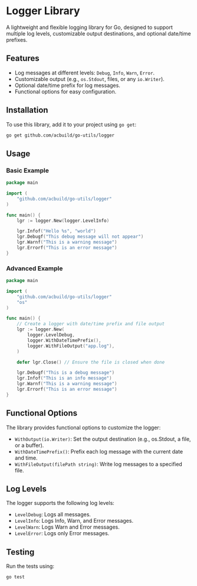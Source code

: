 # Logger Library

A lightweight and flexible logging library for Go, designed to support multiple log levels, customizable output destinations, and optional date/time prefixes.

## Features

- Log messages at different levels: `Debug`, `Info`, `Warn`, `Error`.
- Customizable output (e.g., `os.Stdout`, files, or any `io.Writer`).
- Optional date/time prefix for log messages.
- Functional options for easy configuration.

## Installation

To use this library, add it to your project using `go get`:

```bash
go get github.com/acbuild/go-utils/logger
```

## Usage

### Basic Example
```go
package main

import (
    "github.com/acbuild/go-utils/logger"
)

func main() {
    lgr := logger.New(logger.LevelInfo)

    lgr.Infof("Hello %s", "world")
    lgr.Debugf("This debug message will not appear")
    lgr.Warnf("This is a warning message")
    lgr.Errorf("This is an error message")
}

```

### Advanced Example
```go
package main

import (
    "github.com/acbuild/go-utils/logger"
    "os"
)

func main() {
    // Create a logger with date/time prefix and file output
    lgr := logger.New(
        logger.LevelDebug,
        logger.WithDateTimePrefix(),
        logger.WithFileOutput("app.log"),
    )

    defer lgr.Close() // Ensure the file is closed when done

    lgr.Debugf("This is a debug message")
    lgr.Infof("This is an info message")
    lgr.Warnf("This is a warning message")
    lgr.Errorf("This is an error message")
}
```

## Functional Options
The library provides functional options to customize the logger:

- `WithOutput(io.Writer)`: Set the output destination (e.g., os.Stdout, a file, or a buffer).
- `WithDateTimePrefix()`: Prefix each log message with the current date and time.
- `WithFileOutput(filePath string)`: Write log messages to a specified file.

## Log Levels
The logger supports the following log levels:

- `LevelDebug`: Logs all messages.
- `LevelInfo`: Logs Info, Warn, and Error messages.
- `LevelWarn`: Logs Warn and Error messages.
- `LevelError`: Logs only Error messages.

## Testing

Run the tests using:
```
go test
```